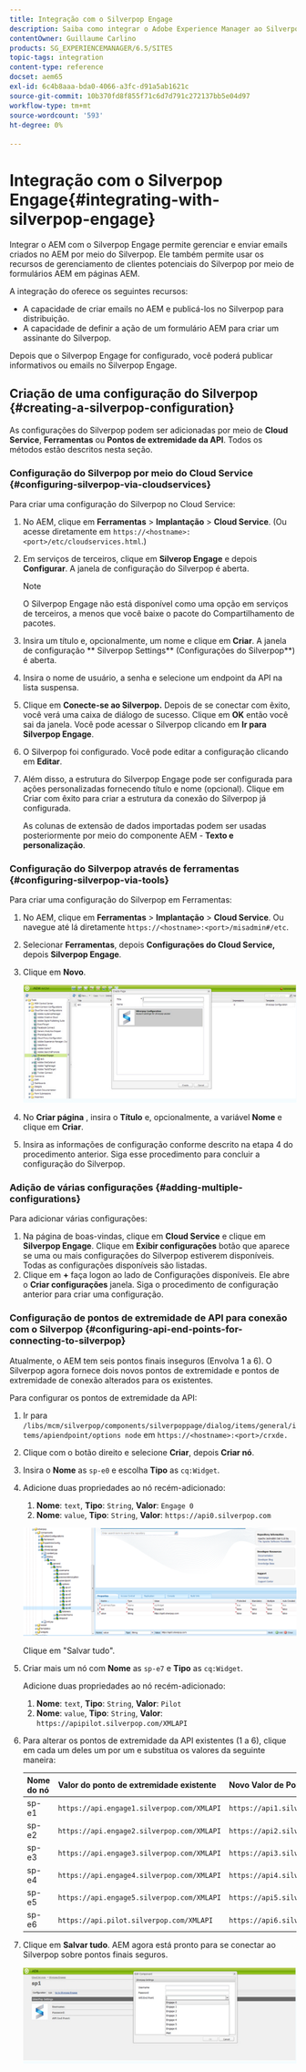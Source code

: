 ```yaml
---
title: Integração com o Silverpop Engage
description: Saiba como integrar o Adobe Experience Manager ao Silverpop Engage.
contentOwner: Guillaume Carlino
products: SG_EXPERIENCEMANAGER/6.5/SITES
topic-tags: integration
content-type: reference
docset: aem65
exl-id: 6c4b8aaa-bda0-4066-a3fc-d91a5ab1621c
source-git-commit: 10b370fd8f855f71c6d7d791c272137bb5e04d97
workflow-type: tm+mt
source-wordcount: '593'
ht-degree: 0%

---
```


# Integração com o Silverpop Engage{#integrating-with-silverpop-engage}

<!-- THIS ENTIRE TOPIC APPEARS OBSOLETE BECAUSE SILVERPOP NO LONGER EXISTS AND THERE ARE NO REDIRECTS FOR THE DOWNLOAD URL BELOW THAT IS 404.
>[!NOTE]
>
>Silverpop integration is **not** available out of the box. Download the Silverpop integration package `https://www.adobeaemcloud.com/content/marketplace/marketplaceProxy.html?packagePath=/content/companies/public/adobe/packages/aem620/product/cq-mcm-integrations-silverpop-content` from Package Share and install it on your instance. After you have installed the package, you can configure it as described in this document. -->

Integrar o AEM com o Silverpop Engage permite gerenciar e enviar emails criados no AEM por meio do Silverpop. Ele também permite usar os recursos de gerenciamento de clientes potenciais do Silverpop por meio de formulários AEM em páginas AEM.

A integração do oferece os seguintes recursos:

* A capacidade de criar emails no AEM e publicá-los no Silverpop para distribuição.
* A capacidade de definir a ação de um formulário AEM para criar um assinante do Silverpop.

Depois que o Silverpop Engage for configurado, você poderá publicar informativos ou emails no Silverpop Engage.

## Criação de uma configuração do Silverpop {#creating-a-silverpop-configuration}

As configurações do Silverpop podem ser adicionadas por meio de **Cloud Service**, **Ferramentas** ou **Pontos de extremidade da API**. Todos os métodos estão descritos nesta seção.

### Configuração do Silverpop por meio do Cloud Service {#configuring-silverpop-via-cloudservices}

Para criar uma configuração do Silverpop no Cloud Service:

1. No AEM, clique em **Ferramentas** > **Implantação** > **Cloud Service**. (Ou acesse diretamente em `https://<hostname>:<port>/etc/cloudservices.html`.)
1. Em serviços de terceiros, clique em **Silverop Engage** e depois **Configurar**. A janela de configuração do Silverpop é aberta.

   >[!NOTE]
   >
   >O Silverpop Engage não está disponível como uma opção em serviços de terceiros, a menos que você baixe o pacote do Compartilhamento de pacotes.

1. Insira um título e, opcionalmente, um nome e clique em **Criar**. A janela de configuração ** Silverpop Settings** (Configurações do Silverpop**) é aberta.
1. Insira o nome de usuário, a senha e selecione um endpoint da API na lista suspensa.
1. Clique em **Conecte-se ao Silverpop.** Depois de se conectar com êxito, você verá uma caixa de diálogo de sucesso. Clique em **OK** então você sai da janela. Você pode acessar o Silverpop clicando em **Ir para Silverpop Engage**.
1. O Silverpop foi configurado. Você pode editar a configuração clicando em **Editar**.
1. Além disso, a estrutura do Silverpop Engage pode ser configurada para ações personalizadas fornecendo título e nome (opcional). Clique em Criar com êxito para criar a estrutura da conexão do Silverpop já configurada.

   As colunas de extensão de dados importadas podem ser usadas posteriormente por meio do componente AEM - **Texto e personalização**.

### Configuração do Silverpop através de ferramentas {#configuring-silverpop-via-tools}

Para criar uma configuração do Silverpop em Ferramentas:

1. No AEM, clique em **Ferramentas** > **Implantação** > **Cloud Service**. Ou navegue até lá diretamente `https://<hostname>:<port>/misadmin#/etc`.
1. Selecionar **Ferramentas**, depois **Configurações do Cloud Service,** depois **Silverpop Engage**.
1. Clique em **Novo**.

   ![chlimage_1-6](assets/chlimage_1-6.jpeg)

1. No **Criar página** , insira o **Título** e, opcionalmente, a variável **Nome** e clique em **Criar**.
1. Insira as informações de configuração conforme descrito na etapa 4 do procedimento anterior. Siga esse procedimento para concluir a configuração do Silverpop.

### Adição de várias configurações {#adding-multiple-configurations}

Para adicionar várias configurações:

1. Na página de boas-vindas, clique em **Cloud Service** e clique em **Silverpop Engage**. Clique em **Exibir configurações** botão que aparece se uma ou mais configurações do Silverpop estiverem disponíveis. Todas as configurações disponíveis são listadas.
1. Clique em **+** faça logon ao lado de Configurações disponíveis. Ele abre o **Criar configurações** janela. Siga o procedimento de configuração anterior para criar uma configuração.

### Configuração de pontos de extremidade de API para conexão com o Silverpop {#configuring-api-end-points-for-connecting-to-silverpop}

Atualmente, o AEM tem seis pontos finais inseguros (Envolva 1 a 6). O Silverpop agora fornece dois novos pontos de extremidade e pontos de extremidade de conexão alterados para os existentes.

Para configurar os pontos de extremidade da API:

1. Ir para `/libs/mcm/silverpop/components/silverpoppage/dialog/items/general/items/apiendpoint/options node` em `https://<hostname>:<port>/crxde.`
1. Clique com o botão direito e selecione **Criar**, depois **Criar nó**.
1. Insira o **Nome** as `sp-e0` e escolha **Tipo** as `cq:Widget`.
1. Adicione duas propriedades ao nó recém-adicionado:

   1. **Nome**: `text`, **Tipo**: `String`, **Valor**: `Engage 0`
   1. **Nome**: `value`, **Tipo**: `String`, **Valor**: `https://api0.silverpop.com`

   ![chlimage_1-42](assets/chlimage_1-42.png)

   Clique em &quot;Salvar tudo&quot;.

1. Criar mais um nó com **Nome** as `sp-e7` e **Tipo** as `cq:Widget`.

   Adicione duas propriedades ao nó recém-adicionado:

   1. **Nome**: `text`, **Tipo**: `String`, **Valor**: `Pilot`
   1. **Nome**: `value`, **Tipo**: `String`, **Valor**: `https://apipilot.silverpop.com/XMLAPI`

1. Para alterar os pontos de extremidade da API existentes (1 a 6), clique em cada um deles um por um e substitua os valores da seguinte maneira:

   | **Nome do nó** | **Valor do ponto de extremidade existente** | **Novo Valor de Ponto Final** |
   |---|---|---|
   | sp-e1 | `https://api.engage1.silverpop.com/XMLAPI` | `https://api1.silverpop.com` |
   | sp-e2 | `https://api.engage2.silverpop.com/XMLAPI` | `https://api2.silverpop.com` |
   | sp-e3 | `https://api.engage3.silverpop.com/XMLAPI` | `https://api3.silverpop.com` |
   | sp-e4 | `https://api.engage4.silverpop.com/XMLAPI` | `https://api4.silverpop.com` |
   | sp-e5 | `https://api.engage5.silverpop.com/XMLAPI` | `https://api5.silverpop.com` |
   | sp-e6 | `https://api.pilot.silverpop.com/XMLAPI` | `https://api6.silverpop.com` |

1. Clique em **Salvar tudo**. AEM agora está pronto para se conectar ao Silverpop sobre pontos finais seguros.

   ![chlimage_1-7](assets/chlimage_1-7.jpeg)

